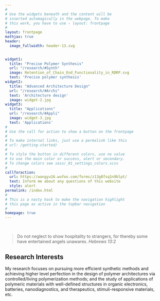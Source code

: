 ```yaml
---
#
# Use the widgets beneath and the content will be
# inserted automagically in the webpage. To make
# this work, you have to use › layout: frontpage
#
layout: frontpage
mathjax: true
header:
  image_fullwidth: header-13.svg

  
widget1:
  title: "Precise Polymer Synthesis"
  url: "/research/#Synth"
  image: Retention_of_Chain_End_Functionality_in_RDRP.svg
  text: 'Precise polymer synthesis'
widget2:
  title: "Advanced Architecture Design"
  url: "/research/#Archi"
  text: 'Architecture design'
  image: widget-2.jpg
widget3:
  title: "Applications"
  url: "/research/#Appli"
  image: widget-3.jpg
  text: 'Applications'
#
# Use the call for action to show a button on the frontpage
#
# To make internal links, just use a permalink like this
# url: /getting-started/
#
# To style the button in different colors, use no value
# to use the main color or success, alert or secondary.
# To change colors see sass/_01_settings_colors.scss
#
callforaction:
  url: https://wangyu16.wufoo.com/forms/z13g8fsq1n9blpt/
  text: Inform me about any questions of this website 
  style: alert
permalink: /index.html
#
# This is a nasty hack to make the navigation highlight
# this page as active in the topbar navigation
#
homepage: true 
---
```

<br>

> Do not neglect to show hospitality to strangers, for thereby some have entertained angels unawares.  <cite>Hebrews 13:2</cite>

## Research Interests

My research focuses on pursuing more efficient synthetic methods and achieving higher level perfection in the design of polymer architectures via controlled/living polymerization methods; and the study of applications of polymeric materials with well-defined structures in organic electronics, batteries, nanodiagnostics, and therapeutics, stimuli-responsive materials, etc. 


